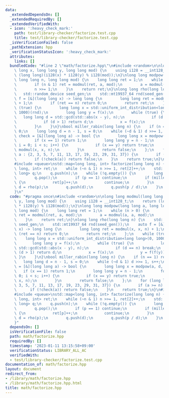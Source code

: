 ```yaml
---
data:
  _extendedDependsOn: []
  _extendedRequiredBy: []
  _extendedVerifiedWith:
  - icon: ':heavy_check_mark:'
    path: test/library-checker/factorize.test.cpp
    title: test/library-checker/factorize.test.cpp
  _isVerificationFailed: false
  _pathExtension: hpp
  _verificationStatusIcon: ':heavy_check_mark:'
  attributes:
    links: []
  bundledCode: "#line 2 \"math/factorize.hpp\"\n#include <random>\n\nlong long modmul(long\
    \ long x, long long y, long long mod) {\n    using i128 = __int128_t;\n    return\
    \ (long long)(i128(x) * i128(y) % i128(mod));\n}\nlong long modpow(long long a,\
    \ long long n, long long mod) {\n    long long ret = 1;\n    while (n > 0) {\n\
    \        if (n & 1) ret = modmul(ret, a, mod);\n        a = modmul(a, a, mod);\n\
    \        n >>= 1;\n    }\n    return ret;\n}\nlong long rho(long long n) {\n \
    \   std::random_device seed_gen;\n    std::mt19937_64 rnd(seed_gen());\n    auto\
    \ f = [&](long long x) -> long long {\n        long long ret = modmul(x, x, n)\
    \ + 1;\n        if (ret == n) return 0;\n        return ret;\n    };\n    while\
    \ (true) {\n        long long x = std::uniform_int_distribution<long long>(0,\
    \ 1000)(rnd);\n        long long y = f(x);\n        while (true) {\n         \
    \   long long d = std::gcd(std::abs(x - y), n);\n            if (d == n) break;\n\
    \            if (d > 1) return d;\n            x = f(x);\n            y = f(f(y));\n\
    \        }\n    }\n}\nbool miller_rabin(long long n) {\n    if (n == 1) return\
    \ 0;\n    long long d = n - 1, s = 0;\n    while (~d & 1) d >>= 1, s++;\n    auto\
    \ check = [&](long long a) -> bool {\n        long long x = modpow(a, d, n);\n\
    \        if (x == 1) return 1;\n        long long y = n - 1;\n        for (int\
    \ i = 0; i < s; i++) {\n            if (x == y) return true;\n            x =\
    \ modmul(x, x, n);\n        }\n        return false;\n    };\n    for (long long\
    \ a : {2, 3, 5, 7, 11, 13, 17, 19, 23, 29, 31, 37}) {\n        if (a >= n) break;\n\
    \        if (!check(a)) return false;\n    }\n    return true;\n}\n#include <map>\n\
    #include <queue>\nstd::map<long long, int> factorize(long long n) {\n    std::map<long\
    \ long, int> ret;\n    while (~n & 1) n >>= 1, ret[2]++;\n    std::queue<long\
    \ long> q;\n    q.push(n);\n    while (!q.empty()) {\n        long long p = q.front();\n\
    \        q.pop();\n        if (p == 1) continue;\n        if (miller_rabin(p))\
    \ {\n            ret[p]++;\n            continue;\n        }\n        long long\
    \ d = rho(p);\n        q.push(d);\n        q.push(p / d);\n    }\n    return ret;\n\
    }\n"
  code: "#pragma once\n#include <random>\n\nlong long modmul(long long x, long long\
    \ y, long long mod) {\n    using i128 = __int128_t;\n    return (long long)(i128(x)\
    \ * i128(y) % i128(mod));\n}\nlong long modpow(long long a, long long n, long\
    \ long mod) {\n    long long ret = 1;\n    while (n > 0) {\n        if (n & 1)\
    \ ret = modmul(ret, a, mod);\n        a = modmul(a, a, mod);\n        n >>= 1;\n\
    \    }\n    return ret;\n}\nlong long rho(long long n) {\n    std::random_device\
    \ seed_gen;\n    std::mt19937_64 rnd(seed_gen());\n    auto f = [&](long long\
    \ x) -> long long {\n        long long ret = modmul(x, x, n) + 1;\n        if\
    \ (ret == n) return 0;\n        return ret;\n    };\n    while (true) {\n    \
    \    long long x = std::uniform_int_distribution<long long>(0, 1000)(rnd);\n \
    \       long long y = f(x);\n        while (true) {\n            long long d =\
    \ std::gcd(std::abs(x - y), n);\n            if (d == n) break;\n            if\
    \ (d > 1) return d;\n            x = f(x);\n            y = f(f(y));\n       \
    \ }\n    }\n}\nbool miller_rabin(long long n) {\n    if (n == 1) return 0;\n \
    \   long long d = n - 1, s = 0;\n    while (~d & 1) d >>= 1, s++;\n    auto check\
    \ = [&](long long a) -> bool {\n        long long x = modpow(a, d, n);\n     \
    \   if (x == 1) return 1;\n        long long y = n - 1;\n        for (int i =\
    \ 0; i < s; i++) {\n            if (x == y) return true;\n            x = modmul(x,\
    \ x, n);\n        }\n        return false;\n    };\n    for (long long a : {2,\
    \ 3, 5, 7, 11, 13, 17, 19, 23, 29, 31, 37}) {\n        if (a >= n) break;\n  \
    \      if (!check(a)) return false;\n    }\n    return true;\n}\n#include <map>\n\
    #include <queue>\nstd::map<long long, int> factorize(long long n) {\n    std::map<long\
    \ long, int> ret;\n    while (~n & 1) n >>= 1, ret[2]++;\n    std::queue<long\
    \ long> q;\n    q.push(n);\n    while (!q.empty()) {\n        long long p = q.front();\n\
    \        q.pop();\n        if (p == 1) continue;\n        if (miller_rabin(p))\
    \ {\n            ret[p]++;\n            continue;\n        }\n        long long\
    \ d = rho(p);\n        q.push(d);\n        q.push(p / d);\n    }\n    return ret;\n\
    }"
  dependsOn: []
  isVerificationFile: false
  path: math/factorize.hpp
  requiredBy: []
  timestamp: '2023-01-11 13:15:58+09:00'
  verificationStatus: LIBRARY_ALL_AC
  verifiedWith:
  - test/library-checker/factorize.test.cpp
documentation_of: math/factorize.hpp
layout: document
redirect_from:
- /library/math/factorize.hpp
- /library/math/factorize.hpp.html
title: math/factorize.hpp
---
```

